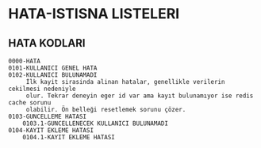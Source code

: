 # HATA-ISTISNA LISTELERI

## HATA KODLARI

    0000-HATA
    0101-KULLANICI GENEL HATA
    0102-KULLANICI BULUNAMADI
         İlk kayit sirasinda alinan hatalar, genellikle verilerin cekilmesi nedeniyle 
         olur. Tekrar deneyin eger id var ama kayıt bulunamıyor ise redis cache sorunu
         olabilir. Ön belleği resetlemek sorunu çözer.
    0103-GUNCELLEME HATASI
        0103.1-GUNCELLENECEK KULLANICI BULUNAMADI
    0104-KAYIT EKLEME HATASI
        0104.1-KAYIT EKLEME HATASI
